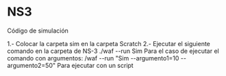 # NS3
Código de simulación 

1.- Colocar la carpeta sim en la carpeta Scratch
2.- Ejecutar el siguiente comando en la carpeta de NS-3 ./waf --run Sim
    Para el caso de ejecutar el comando con argumentos: /waf --run "Sim --argumento1=10 --argumento2=50"
    Para ejecutar con un script
